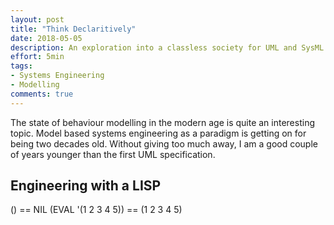 ```yaml
---
layout: post
title: "Think Declaritively"
date: 2018-05-05
description: An exploration into a classless society for UML and SysML modellers.
effort: 5min
tags:
- Systems Engineering
- Modelling
comments: true
---
```


The state of behaviour modelling in the modern age is quite an interesting topic.  Model based systems engineering as a paradigm is getting on for being two decades old. Without giving too much away, I am a good couple of years younger than the first UML specification.

<!-- more -->



## Engineering with a LISP

>
>

() == NIL
(EVAL '(1 2 3 4 5)) == (1 2 3 4 5)
